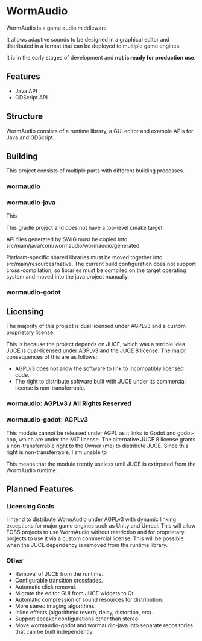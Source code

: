 # WormAudio

WormAudio is a game audio middleware 

It allows adaptive sounds to be designed in a graphical editor and distributed in a format that can be deployed to multiple game engines.

It is in the early stages of development and **not is ready for production use**.

## Features

- Java API
- GDScript API

## Structure

WormAudio consists of a runtime library, a GUI editor and example APIs for Java and GDScript.

## Building

This project consists of multiple parts with different building processes.

### wormaudio



### wormaudio-java 

This 

This gradle project and does not have a top-level cmake target.

API files generated by SWIG must be copied into src/main/java/com/wormaudio/wormaudio/generated.

Platform-specific shared libraries must be moved together into src/main/resources/native. The current build configuration does not support cross-compilation, so libraries must be compiled on the target operating system and moved into the java project manually.

### wormaudio-godot

## Licensing

The majority of this project is dual licensed under AGPLv3 and a custom proprietary license.

This is because the project depends on JUCE, which was a terrible idea. JUCE is dual-licensed under AGPLv3 and the JUCE 8 license. The major consequences of this are as follows:

- AGPLv3 does not allow the software to link to incompatibly licensed code. 
- The right to distribute software built with JUCE under its commercial license is non-transferrable.

### wormaudio: AGPLv3 / All Rights Reserved



### wormaudio-godot: AGPLv3

This module cannot be released under AGPL as it links to Godot and godot-cpp, which are under the MIT license. The alternative JUCE 8 license grants a non-transferrable right to the Owner (me) to distribute JUCE. Since this right is non-transferrable, I am unable to 

This means that the module rrently useless until JUCE is extirpated from the WormAudio runtime.

## Planned Features

### Licensing Goals

I intend to distribute WormAudio under AGPLv3 with dynamic linking exceptions for major game engines such as Unity and Unreal. This will allow FOSS projects to use WormAudio without restriction and for proprietary projects to use it via a custom commercial license. This will be possible when the JUCE dependency is removed from the runtime library.

### Other

- Removal of JUCE from the runtime.
- Configurable transition crossfades.
- Automatic click removal.
- Migrate the editor GUI from JUCE widgets to Qt.
- Automatic compression of sound resources for distribution.
- More stereo imaging algorithms.
- Inline effects (algorithmic reverb, delay, distortion, etc).
- Support speaker configurations other than stereo.
- Move wormaudio-godot and wormaudio-java into separate repositories that can be built independently.